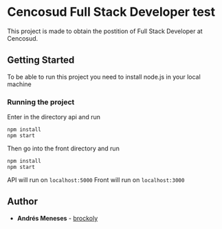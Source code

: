 # Cencosud Full Stack Developer test

This project is made to obtain the postition of  Full Stack Developer at Cencosud.

## Getting Started

To be able to run this project you need to install node.js in your local machine

### Running the project

Enter in the directory api and run

```
npm install
npm start
```

Then go into the front directory and run

```
npm install
npm start
```

API will run on `localhost:5000`
Front will run on `localhost:3000`


## Author

* **Andrés Meneses** - [brockoly](https://github.com/brockoly)